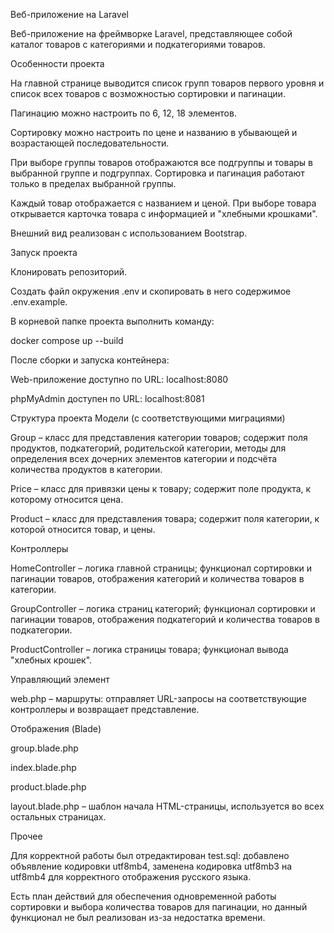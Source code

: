 Веб-приложение на Laravel

Веб-приложение на фреймворке Laravel, представляющее собой каталог товаров с категориями и подкатегориями товаров.

Особенности проекта

На главной странице выводится список групп товаров первого уровня и список всех товаров с возможностью сортировки и пагинации.

Пагинацию можно настроить по 6, 12, 18 элементов.

Сортировку можно настроить по цене и названию в убывающей и возрастающей последовательности.

При выборе группы товаров отображаются все подгруппы и товары в выбранной группе и подгруппах. Сортировка и пагинация работают только в пределах выбранной группы.

Каждый товар отображается с названием и ценой. При выборе товара открывается карточка товара с информацией и "хлебными крошками".

Внешний вид реализован с использованием Bootstrap.

Запуск проекта

Клонировать репозиторий.

Создать файл окружения .env и скопировать в него содержимое .env.example.

В корневой папке проекта выполнить команду:

docker compose up --build


После сборки и запуска контейнера:

Web-приложение доступно по URL: localhost:8080

phpMyAdmin доступен по URL: localhost:8081

Структура проекта
Модели (с соответствующими миграциями)

Group – класс для представления категории товаров; содержит поля продуктов, подкатегорий, родительской категории, методы для определения всех дочерних элементов категории и подсчёта количества продуктов в категории.

Price – класс для привязки цены к товару; содержит поле продукта, к которому относится цена.

Product – класс для представления товара; содержит поля категории, к которой относится товар, и цены.

Контроллеры

HomeController – логика главной страницы; функционал сортировки и пагинации товаров, отображения категорий и количества товаров в категории.

GroupController – логика страниц категорий; функционал сортировки и пагинации товаров, отображения подкатегорий и количества товаров в подкатегории.

ProductController – логика страницы товара; функционал вывода "хлебных крошек".

Управляющий элемент

web.php – маршруты: отправляет URL-запросы на соответствующие контроллеры и возвращает представление.

Отображения (Blade)

group.blade.php

index.blade.php

product.blade.php

layout.blade.php – шаблон начала HTML-страницы, используется во всех остальных страницах.

Прочее

Для корректной работы был отредактирован test.sql: добавлено объявление кодировки utf8mb4, заменена кодировка utf8mb3 на utf8mb4 для корректного отображения русского языка.

Есть план действий для обеспечения одновременной работы сортировки и выбора количества товаров для пагинации, но данный функционал не был реализован из-за недостатка времени.
